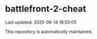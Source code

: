 # battlefront-2-cheat

Last updated: 2025-06-14 19:53:05

This repository is automatically maintained.
